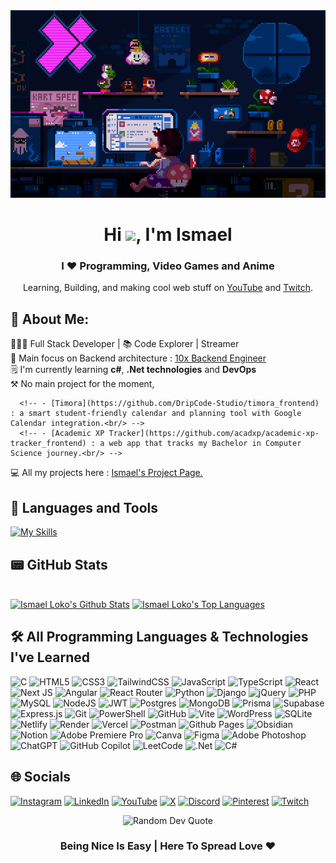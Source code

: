 <div align="center">
  <img src="img/bg.gif" alt="background image" width="100%" height="300">
</div>
<h1 align="center">Hi <img src="https://raw.githubusercontent.com/MartinHeinz/MartinHeinz/master/wave.gif" width="30px">, I'm Ismael </h1>
<h3 align="center">I ❤️ Programming, Video Games and Anime </h3>

<p align="center">Learning, Building, and making cool web stuff on <a href="https://www.youtube.com/@licode30" target="_blank">YouTube</a> and <a href="https://www.twitch.tv/dereal_ismael" target="_blank">Twitch</a>.</p>

## 💫 About Me:

👨🏾‍💻 Full Stack Developer | 📚 Code Explorer | Streamer <br/>
👀 Main focus on Backend architecture : [10x Backend Engineer](https://github.com/10x-Backend-Engineer)<br/>
🗒️ I'm currently learning **c#**, **.Net technologies** and **DevOps**<br/>
⚒️ No main project for the moment, 

<!--⚒️ I'm currently building some academic tools like :<br/> -->
      <!-- - [Timora](https://github.com/DripCode-Studio/timora_frontend) : a smart student-friendly calendar and planning tool with Google Calendar integration.<br/> -->
      <!-- - [Academic XP Tracker](https://github.com/acadxp/academic-xp-tracker_frontend) : a web app that tracks my Bachelor in Computer Science journey.<br/> -->

<p>💻 All my projects here : <a href="https://ismael-projects-page.vercel.app/" target="_blank">Ismael's Project Page.</a></p>




## 🧰 Languages and Tools 
[![My Skills](https://skillicons.dev/icons?i=html,css,js,ts,react,nextjs,angular,nodejs,express,mongodb,postgres,git,vscode)](https://skillicons.dev)


<!-- ## 🎥 Latest YouTube Lives -->

<!-- BEGIN YOUTUBE-CARDS -->

<!-- END YOUTUBE-CARDS -->

## 📟 GitHub Stats

<br/>
    <a href="https://github.com/Lil-Code30/github-readme-stats"><img alt="Ismael Loko's Github Stats" src="https://github-readme-stats.vercel.app/api?username=Lil-Code30&show_icons=true&count_private=true&theme=react&hide_border=true&bg_color=0D1117" /></a>
  <a href="https://github.com/Lil-Code30/github-readme-stats"><img alt="Ismael Loko's Top Languages" src="https://github-readme-stats.vercel.app/api/top-langs/?username=Lil-Code30&langs_count=8&count_private=true&layout=compact&theme=react&hide_border=true&bg_color=0D1117" /></a>
  <br/>


## 🛠️ All Programming Languages & Technologies I've Learned

![C](https://img.shields.io/badge/c-%2300599C.svg?style=for-the-badge&logo=c&logoColor=white) ![HTML5](https://img.shields.io/badge/html5-%23E34F26.svg?style=for-the-badge&logo=html5&logoColor=white)
![CSS3](https://img.shields.io/badge/css3-%231572B6.svg?style=for-the-badge&logo=css3&logoColor=white) ![TailwindCSS](https://img.shields.io/badge/tailwindcss-%2338B2AC.svg?style=for-the-badge&logo=tailwind-css&logoColor=white)
![JavaScript](https://img.shields.io/badge/javascript-%23323330.svg?style=for-the-badge&logo=javascript&logoColor=%23F7DF1E) ![TypeScript](https://img.shields.io/badge/typescript-%23007ACC.svg?style=for-the-badge&logo=typescript&logoColor=white) ![React](https://img.shields.io/badge/react-%2320232a.svg?style=for-the-badge&logo=react&logoColor=%2361DAFB) ![Next JS](https://img.shields.io/badge/Next-black?style=for-the-badge&logo=next.js&logoColor=white) ![Angular](https://img.shields.io/badge/angular-%23DD0031.svg?style=for-the-badge&logo=angular&logoColor=white) ![React Router](https://img.shields.io/badge/React_Router-CA4245?style=for-the-badge&logo=react-router&logoColor=white)
![Python](https://img.shields.io/badge/python-3670A0?style=for-the-badge&logo=python&logoColor=ffdd54) 
![Django](https://img.shields.io/badge/django-%23092E20.svg?style=for-the-badge&logo=django&logoColor=white) ![jQuery](https://img.shields.io/badge/jquery-%230769AD.svg?style=for-the-badge&logo=jquery&logoColor=white) ![PHP](https://img.shields.io/badge/php-%23777BB4.svg?style=for-the-badge&logo=php&logoColor=white) ![MySQL](https://img.shields.io/badge/mysql-4479A1.svg?style=for-the-badge&logo=mysql&logoColor=white)   ![NodeJS](https://img.shields.io/badge/node.js-6DA55F?style=for-the-badge&logo=node.js&logoColor=white) ![JWT](https://img.shields.io/badge/JWT-black?style=for-the-badge&logo=JSON%20web%20tokens) ![Postgres](https://img.shields.io/badge/postgres-%23316192.svg?style=for-the-badge&logo=postgresql&logoColor=white) ![MongoDB](https://img.shields.io/badge/MongoDB-%234ea94b.svg?style=for-the-badge&logo=mongodb&logoColor=white) ![Prisma](https://img.shields.io/badge/Prisma-3982CE?style=for-the-badge&logo=Prisma&logoColor=white) ![Supabase](https://img.shields.io/badge/Supabase-3ECF8E?style=for-the-badge&logo=supabase&logoColor=white) ![Express.js](https://img.shields.io/badge/express.js-%23404d59.svg?style=for-the-badge&logo=express&logoColor=%2361DAFB)
 ![Git](https://img.shields.io/badge/git-%23F05033.svg?style=for-the-badge&logo=git&logoColor=white)  ![PowerShell](https://img.shields.io/badge/PowerShell-%235391FE.svg?style=for-the-badge&logo=powershell&logoColor=white) ![GitHub](https://img.shields.io/badge/github-%23121011.svg?style=for-the-badge&logo=github&logoColor=white) ![Vite](https://img.shields.io/badge/vite-%23646CFF.svg?style=for-the-badge&logo=vite&logoColor=white)
![WordPress](https://img.shields.io/badge/WordPress-%23117AC9.svg?style=for-the-badge&logo=WordPress&logoColor=white) ![SQLite](https://img.shields.io/badge/sqlite-%2307405e.svg?style=for-the-badge&logo=sqlite&logoColor=white) ![Netlify](https://img.shields.io/badge/netlify-%23000000.svg?style=for-the-badge&logo=netlify&logoColor=#00C7B7) ![Render](https://img.shields.io/badge/Render-%46E3B7.svg?style=for-the-badge&logo=render&logoColor=white) ![Vercel](https://img.shields.io/badge/vercel-%23000000.svg?style=for-the-badge&logo=vercel&logoColor=white) ![Postman](https://img.shields.io/badge/Postman-FF6C37?style=for-the-badge&logo=postman&logoColor=white)  ![Github Pages](https://img.shields.io/badge/github%20pages-121013?style=for-the-badge&logo=github&logoColor=white) ![Obsidian](https://img.shields.io/badge/Obsidian-%23483699.svg?style=for-the-badge&logo=obsidian&logoColor=white) ![Notion](https://img.shields.io/badge/Notion-%23000000.svg?style=for-the-badge&logo=notion&logoColor=white)  ![Adobe Premiere Pro](https://img.shields.io/badge/Adobe%20Premiere%20Pro-9999FF.svg?style=for-the-badge&logo=Adobe%20Premiere%20Pro&logoColor=white) ![Canva](https://img.shields.io/badge/Canva-%2300C4CC.svg?style=for-the-badge&logo=Canva&logoColor=white) ![Figma](https://img.shields.io/badge/figma-%23F24E1E.svg?style=for-the-badge&logo=figma&logoColor=white) ![Adobe Photoshop](https://img.shields.io/badge/adobe%20photoshop-%2331A8FF.svg?style=for-the-badge&logo=adobe%20photoshop&logoColor=white) ![ChatGPT](https://img.shields.io/badge/chatGPT-74aa9c?style=for-the-badge&logo=openai&logoColor=white) ![GitHub Copilot](https://img.shields.io/badge/github_copilot-8957E5?style=for-the-badge&logo=github-copilot&logoColor=white) ![LeetCode](https://img.shields.io/badge/LeetCode-000000?style=for-the-badge&logo=LeetCode&logoColor=#d16c06) ![.Net](https://img.shields.io/badge/.NET-5C2D91?style=for-the-badge&logo=.net&logoColor=white) ![C#](https://img.shields.io/badge/c%23-%23239120.svg?style=for-the-badge&logo=csharp&logoColor=white)


  
## 🌐 Socials
[![Instagram](https://img.shields.io/badge/Instagram-%23E4405F.svg?style=for-the-badge&logo=Instagram&logoColor=white)](https://www.instagram.com/dereal.ismael/) [![LinkedIn](https://img.shields.io/badge/linkedin-%230077B5.svg?style=for-the-badge&logo=linkedin&logoColor=white)](https://www.linkedin.com/in/loko-ismael/) [![YouTube](https://img.shields.io/badge/YouTube-%23FF0000.svg?style=for-the-badge&logo=YouTube&logoColor=white)](https://www.youtube.com/@licode30) [![X](https://img.shields.io/badge/X-%23000000.svg?style=for-the-badge&logo=X&logoColor=white)](https://x.com/dereal_ismael) [![Discord](https://img.shields.io/badge/Discord-%235865F2.svg?style=for-the-badge&logo=discord&logoColor=white)](https://discord.gg/AQjqamZm45) [![Pinterest](https://img.shields.io/badge/Pinterest-%23E60023.svg?style=for-the-badge&logo=Pinterest&logoColor=white)](https://ca.pinterest.com/dereal_ismael/) [![Twitch](https://img.shields.io/badge/Twitch-%239146FF.svg?style=for-the-badge&logo=Twitch&logoColor=white)](https://www.twitch.tv/dereal_ismael) 


<div align="center"> <img src="https://quotes-github-readme.vercel.app/api?type=horizontal&theme=radical" alt="Random Dev Quote"/> </div>
 <div align="center">

### Being Nice Is Easy | Here To Spread Love ❤️

</div>
